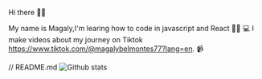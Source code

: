 Hi there 👋🏻

My name is Magaly,I'm learing how to code in javascript and React 👩🏻‍ 💻  I make videos about my journey on Tiktok https://www.tiktok.com/@magalybelmontes77?lang=en. 📹 

// README.md
![Github stats](https://github-readme-stats.vercel.app/api?username=mbelmontes7&theme=react&show_icons=true&count_private=true)
